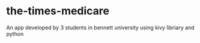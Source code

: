# the-times-medicare
An app developed by 3 students in bennett university using kivy libriary and python
